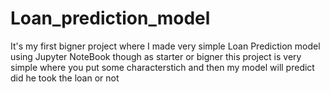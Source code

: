# Loan_prediction_model
It's my first bigner project where I made very simple Loan Prediction model using Jupyter NoteBook though as starter or bigner this project is very simple where you put some characterstich and then my model will predict did he took the loan or not
